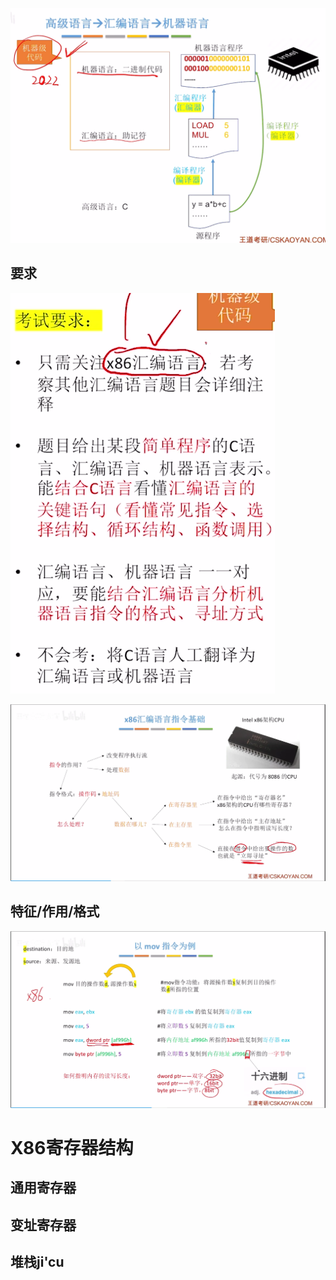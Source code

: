 


![输入图片说明](/imgs/2025-08-12/AdO5yMNp1hYAPv6I.png)

## 要求
![输入图片说明](/imgs/2025-08-12/7JhhIOz8Hxihj5fM.png)

![输入图片说明](/imgs/2025-08-12/SJdrs4i09mVK0AGc.png)

## 特征/作用/格式
![输入图片说明](/imgs/2025-08-12/SkAyQGz8o7jpG5nz.png)

# X86寄存器结构
## 通用寄存器
## 变址寄存器
## 堆栈ji'cu
<!--stackedit_data:
eyJoaXN0b3J5IjpbLTE0NTc0MzUxNjRdfQ==
-->